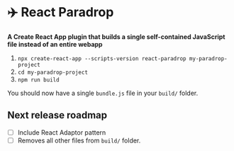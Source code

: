 # ✈️ React Paradrop

**A Create React App plugin that builds a single self-contained JavaScript file instead of an entire webapp**

1. `npx create-react-app --scripts-version react-paradrop my-paradrop-project`
2. `cd my-paradrop-project`
3. `npm run build`

You should now have a single `bundle.js` file in your `build/` folder.

## Next release roadmap

- [ ] Include React Adaptor pattern
- [ ] Removes all other files from `build/` folder.